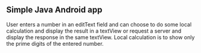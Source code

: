 ## Simple Java Android app 

User enters a number in an editText field and can choose to do some local calculation and display the result in a textView or request a server and display the response in the same textView.
Local calculation is to show only the prime digits of the entered number.
